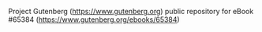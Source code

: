 Project Gutenberg (https://www.gutenberg.org) public repository for
eBook #65384 (https://www.gutenberg.org/ebooks/65384)
